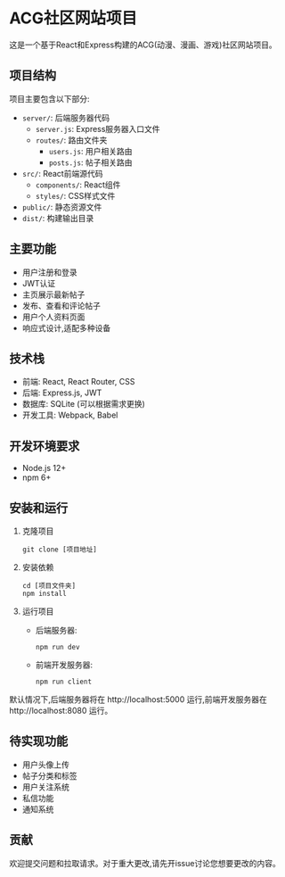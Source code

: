 # ACG社区网站项目

这是一个基于React和Express构建的ACG(动漫、漫画、游戏)社区网站项目。

## 项目结构

项目主要包含以下部分:

- `server/`: 后端服务器代码
  - `server.js`: Express服务器入口文件
  - `routes/`: 路由文件夹
    - `users.js`: 用户相关路由
    - `posts.js`: 帖子相关路由
- `src/`: React前端源代码
  - `components/`: React组件
  - `styles/`: CSS样式文件
- `public/`: 静态资源文件
- `dist/`: 构建输出目录

## 主要功能

- 用户注册和登录
- JWT认证
- 主页展示最新帖子
- 发布、查看和评论帖子
- 用户个人资料页面
- 响应式设计,适配多种设备

## 技术栈

- 前端: React, React Router, CSS
- 后端: Express.js, JWT
- 数据库: SQLite (可以根据需求更换)
- 开发工具: Webpack, Babel

## 开发环境要求

- Node.js 12+
- npm 6+

## 安装和运行

1. 克隆项目
   ```
   git clone [项目地址]
   ```

2. 安装依赖
   ```
   cd [项目文件夹]
   npm install
   ```

3. 运行项目
   - 后端服务器:
     ```
     npm run dev
     ```
   - 前端开发服务器:
     ```
     npm run client
     ```

默认情况下,后端服务器将在 http://localhost:5000 运行,前端开发服务器在 http://localhost:8080 运行。



## 待实现功能

- 用户头像上传
- 帖子分类和标签
- 用户关注系统
- 私信功能
- 通知系统

## 贡献

欢迎提交问题和拉取请求。对于重大更改,请先开issue讨论您想要更改的内容。

